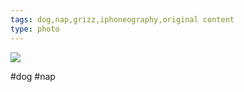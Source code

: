 ```yaml
---
tags: dog,nap,grizz,iphoneography,original content
type: photo
---
```

<img src="http://24.media.tumblr.com/a5da67d2026057424c9bfe87035e4d38/tumblr_mevhdwX9NS1rdkc0do1_1280.jpg" />

<p>#dog #nap</p> 
